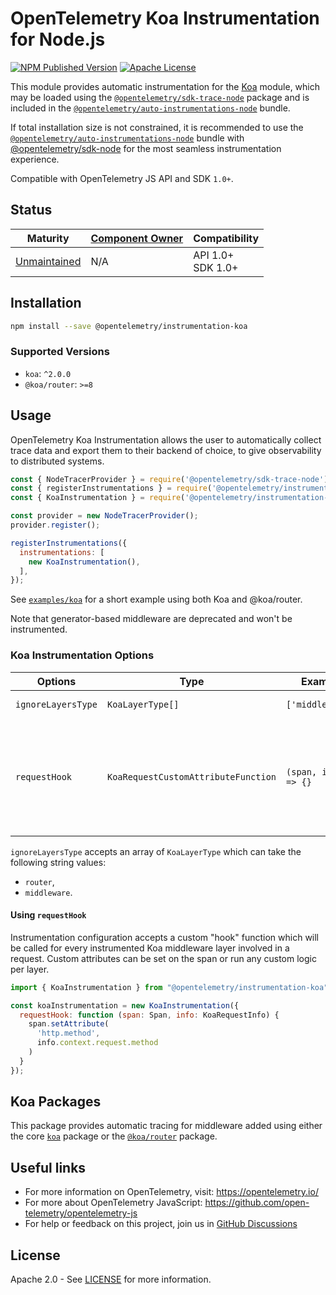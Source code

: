 # OpenTelemetry Koa Instrumentation for Node.js

[![NPM Published Version][npm-img]][npm-url]
[![Apache License][license-image]][license-image]

This module provides automatic instrumentation for the [Koa](https://github.com/koajs/koa) module, which may be loaded using the [`@opentelemetry/sdk-trace-node`](https://github.com/open-telemetry/opentelemetry-js/tree/main/packages/opentelemetry-sdk-trace-node) package and is included in the [`@opentelemetry/auto-instrumentations-node`](https://www.npmjs.com/package/@opentelemetry/auto-instrumentations-node) bundle.

If total installation size is not constrained, it is recommended to use the [`@opentelemetry/auto-instrumentations-node`](https://www.npmjs.com/package/@opentelemetry/auto-instrumentations-node) bundle with [@opentelemetry/sdk-node](`https://www.npmjs.com/package/@opentelemetry/sdk-node`) for the most seamless instrumentation experience.

Compatible with OpenTelemetry JS API and SDK `1.0+`.

## Status

| Maturity                                              | [Component Owner](../../../.github/component_owners.yml) | Compatibility         |
| ----------------------------------------------------- | -------------------------------------------------------- | --------------------- |
| [Unmaintained](../../../CONTRIBUTING.md#unmaintained) | N/A                                                      | API 1.0+<br/>SDK 1.0+ |

## Installation

```bash
npm install --save @opentelemetry/instrumentation-koa
```

### Supported Versions

- `koa`: `^2.0.0`
- `@koa/router`: `>=8`

## Usage

OpenTelemetry Koa Instrumentation allows the user to automatically collect trace data and export them to their backend of choice, to give observability to distributed systems.

```js
const { NodeTracerProvider } = require('@opentelemetry/sdk-trace-node');
const { registerInstrumentations } = require('@opentelemetry/instrumentation');
const { KoaInstrumentation } = require('@opentelemetry/instrumentation-koa');

const provider = new NodeTracerProvider();
provider.register();

registerInstrumentations({
  instrumentations: [
    new KoaInstrumentation(),
  ],
});
```

See [`examples/koa`](https://github.com/open-telemetry/opentelemetry-js-contrib/tree/main/examples/koa) for a short example using both Koa and @koa/router.

Note that generator-based middleware are deprecated and won't be instrumented.

### Koa Instrumentation Options

| Options            | Type                                | Example              | Description                                                                                              |
| ------------------ | ----------------------------------- | -------------------- | -------------------------------------------------------------------------------------------------------- |
| `ignoreLayersType` | `KoaLayerType[]`                    | `['middleware']`     | Ignore layers of specified type.                                                                         |
| `requestHook`      | `KoaRequestCustomAttributeFunction` | `(span, info) => {}` | Function for adding custom attributes to Koa middleware layers. Receives params: `Span, KoaRequestInfo`. |

`ignoreLayersType` accepts an array of `KoaLayerType` which can take the following string values:

- `router`,
- `middleware`.

#### Using `requestHook`

Instrumentation configuration accepts a custom "hook" function which will be called for every instrumented Koa middleware layer involved in a request. Custom attributes can be set on the span or run any custom logic per layer.

```javascript
import { KoaInstrumentation } from "@opentelemetry/instrumentation-koa"

const koaInstrumentation = new KoaInstrumentation({
  requestHook: function (span: Span, info: KoaRequestInfo) {
    span.setAttribute(
      'http.method',
      info.context.request.method
    )
  }
});
```

## Koa Packages

This package provides automatic tracing for middleware added using either the core [`koa`](https://github.com/koajs/koa) package or the [`@koa/router`](https://github.com/koajs/router) package.

## Useful links

- For more information on OpenTelemetry, visit: <https://opentelemetry.io/>
- For more about OpenTelemetry JavaScript: <https://github.com/open-telemetry/opentelemetry-js>
- For help or feedback on this project, join us in [GitHub Discussions][discussions-url]

## License

Apache 2.0 - See [LICENSE][license-url] for more information.

[discussions-url]: https://github.com/open-telemetry/opentelemetry-js/discussions
[license-url]: https://github.com/open-telemetry/opentelemetry-js-contrib/blob/main/LICENSE
[license-image]: https://img.shields.io/badge/license-Apache_2.0-green.svg?style=flat
[npm-url]: https://www.npmjs.com/package/@opentelemetry/instrumentation-koa
[npm-img]: https://badge.fury.io/js/%40opentelemetry%2Finstrumentation-koa.svg
